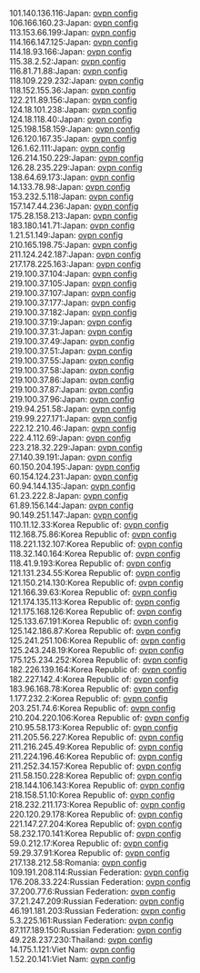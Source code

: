 101.140.136.116:Japan: [ovpn config](vpn/101_140_136_116.ovpn)  
106.166.160.23:Japan: [ovpn config](vpn/106_166_160_23.ovpn)  
113.153.66.199:Japan: [ovpn config](vpn/113_153_66_199.ovpn)  
114.166.147.125:Japan: [ovpn config](vpn/114_166_147_125.ovpn)  
114.18.93.166:Japan: [ovpn config](vpn/114_18_93_166.ovpn)  
115.38.2.52:Japan: [ovpn config](vpn/115_38_2_52.ovpn)  
116.81.71.88:Japan: [ovpn config](vpn/116_81_71_88.ovpn)  
118.109.229.232:Japan: [ovpn config](vpn/118_109_229_232.ovpn)  
118.152.155.36:Japan: [ovpn config](vpn/118_152_155_36.ovpn)  
122.211.89.156:Japan: [ovpn config](vpn/122_211_89_156.ovpn)  
124.18.101.238:Japan: [ovpn config](vpn/124_18_101_238.ovpn)  
124.18.118.40:Japan: [ovpn config](vpn/124_18_118_40.ovpn)  
125.198.158.159:Japan: [ovpn config](vpn/125_198_158_159.ovpn)  
126.120.167.35:Japan: [ovpn config](vpn/126_120_167_35.ovpn)  
126.1.62.111:Japan: [ovpn config](vpn/126_1_62_111.ovpn)  
126.214.150.229:Japan: [ovpn config](vpn/126_214_150_229.ovpn)  
126.28.235.229:Japan: [ovpn config](vpn/126_28_235_229.ovpn)  
138.64.69.173:Japan: [ovpn config](vpn/138_64_69_173.ovpn)  
14.133.78.98:Japan: [ovpn config](vpn/14_133_78_98.ovpn)  
153.232.5.118:Japan: [ovpn config](vpn/153_232_5_118.ovpn)  
157.147.44.236:Japan: [ovpn config](vpn/157_147_44_236.ovpn)  
175.28.158.213:Japan: [ovpn config](vpn/175_28_158_213.ovpn)  
183.180.141.71:Japan: [ovpn config](vpn/183_180_141_71.ovpn)  
1.21.51.149:Japan: [ovpn config](vpn/1_21_51_149.ovpn)  
210.165.198.75:Japan: [ovpn config](vpn/210_165_198_75.ovpn)  
211.124.242.187:Japan: [ovpn config](vpn/211_124_242_187.ovpn)  
217.178.225.163:Japan: [ovpn config](vpn/217_178_225_163.ovpn)  
219.100.37.104:Japan: [ovpn config](vpn/219_100_37_104.ovpn)  
219.100.37.105:Japan: [ovpn config](vpn/219_100_37_105.ovpn)  
219.100.37.107:Japan: [ovpn config](vpn/219_100_37_107.ovpn)  
219.100.37.177:Japan: [ovpn config](vpn/219_100_37_177.ovpn)  
219.100.37.182:Japan: [ovpn config](vpn/219_100_37_182.ovpn)  
219.100.37.19:Japan: [ovpn config](vpn/219_100_37_19.ovpn)  
219.100.37.31:Japan: [ovpn config](vpn/219_100_37_31.ovpn)  
219.100.37.49:Japan: [ovpn config](vpn/219_100_37_49.ovpn)  
219.100.37.51:Japan: [ovpn config](vpn/219_100_37_51.ovpn)  
219.100.37.55:Japan: [ovpn config](vpn/219_100_37_55.ovpn)  
219.100.37.58:Japan: [ovpn config](vpn/219_100_37_58.ovpn)  
219.100.37.86:Japan: [ovpn config](vpn/219_100_37_86.ovpn)  
219.100.37.87:Japan: [ovpn config](vpn/219_100_37_87.ovpn)  
219.100.37.96:Japan: [ovpn config](vpn/219_100_37_96.ovpn)  
219.94.251.58:Japan: [ovpn config](vpn/219_94_251_58.ovpn)  
219.99.227.171:Japan: [ovpn config](vpn/219_99_227_171.ovpn)  
222.12.210.46:Japan: [ovpn config](vpn/222_12_210_46.ovpn)  
222.4.112.69:Japan: [ovpn config](vpn/222_4_112_69.ovpn)  
223.218.32.229:Japan: [ovpn config](vpn/223_218_32_229.ovpn)  
27.140.39.191:Japan: [ovpn config](vpn/27_140_39_191.ovpn)  
60.150.204.195:Japan: [ovpn config](vpn/60_150_204_195.ovpn)  
60.154.124.231:Japan: [ovpn config](vpn/60_154_124_231.ovpn)  
60.94.144.135:Japan: [ovpn config](vpn/60_94_144_135.ovpn)  
61.23.222.8:Japan: [ovpn config](vpn/61_23_222_8.ovpn)  
61.89.156.144:Japan: [ovpn config](vpn/61_89_156_144.ovpn)  
90.149.251.147:Japan: [ovpn config](vpn/90_149_251_147.ovpn)  
110.11.12.33:Korea Republic of: [ovpn config](vpn/110_11_12_33.ovpn)  
112.168.75.86:Korea Republic of: [ovpn config](vpn/112_168_75_86.ovpn)  
118.221.132.107:Korea Republic of: [ovpn config](vpn/118_221_132_107.ovpn)  
118.32.140.164:Korea Republic of: [ovpn config](vpn/118_32_140_164.ovpn)  
118.41.9.193:Korea Republic of: [ovpn config](vpn/118_41_9_193.ovpn)  
121.131.234.55:Korea Republic of: [ovpn config](vpn/121_131_234_55.ovpn)  
121.150.214.130:Korea Republic of: [ovpn config](vpn/121_150_214_130.ovpn)  
121.166.39.63:Korea Republic of: [ovpn config](vpn/121_166_39_63.ovpn)  
121.174.135.113:Korea Republic of: [ovpn config](vpn/121_174_135_113.ovpn)  
121.175.168.126:Korea Republic of: [ovpn config](vpn/121_175_168_126.ovpn)  
125.133.67.191:Korea Republic of: [ovpn config](vpn/125_133_67_191.ovpn)  
125.142.186.87:Korea Republic of: [ovpn config](vpn/125_142_186_87.ovpn)  
125.241.251.106:Korea Republic of: [ovpn config](vpn/125_241_251_106.ovpn)  
125.243.248.19:Korea Republic of: [ovpn config](vpn/125_243_248_19.ovpn)  
175.125.234.252:Korea Republic of: [ovpn config](vpn/175_125_234_252.ovpn)  
182.226.139.164:Korea Republic of: [ovpn config](vpn/182_226_139_164.ovpn)  
182.227.142.4:Korea Republic of: [ovpn config](vpn/182_227_142_4.ovpn)  
183.96.168.78:Korea Republic of: [ovpn config](vpn/183_96_168_78.ovpn)  
1.177.232.2:Korea Republic of: [ovpn config](vpn/1_177_232_2.ovpn)  
203.251.74.6:Korea Republic of: [ovpn config](vpn/203_251_74_6.ovpn)  
210.204.220.106:Korea Republic of: [ovpn config](vpn/210_204_220_106.ovpn)  
210.95.58.173:Korea Republic of: [ovpn config](vpn/210_95_58_173.ovpn)  
211.205.56.227:Korea Republic of: [ovpn config](vpn/211_205_56_227.ovpn)  
211.216.245.49:Korea Republic of: [ovpn config](vpn/211_216_245_49.ovpn)  
211.224.196.46:Korea Republic of: [ovpn config](vpn/211_224_196_46.ovpn)  
211.252.34.157:Korea Republic of: [ovpn config](vpn/211_252_34_157.ovpn)  
211.58.150.228:Korea Republic of: [ovpn config](vpn/211_58_150_228.ovpn)  
218.144.106.143:Korea Republic of: [ovpn config](vpn/218_144_106_143.ovpn)  
218.158.51.10:Korea Republic of: [ovpn config](vpn/218_158_51_10.ovpn)  
218.232.211.173:Korea Republic of: [ovpn config](vpn/218_232_211_173.ovpn)  
220.120.29.178:Korea Republic of: [ovpn config](vpn/220_120_29_178.ovpn)  
221.147.27.204:Korea Republic of: [ovpn config](vpn/221_147_27_204.ovpn)  
58.232.170.141:Korea Republic of: [ovpn config](vpn/58_232_170_141.ovpn)  
59.0.212.17:Korea Republic of: [ovpn config](vpn/59_0_212_17.ovpn)  
59.29.37.91:Korea Republic of: [ovpn config](vpn/59_29_37_91.ovpn)  
217.138.212.58:Romania: [ovpn config](vpn/217_138_212_58.ovpn)  
109.191.208.114:Russian Federation: [ovpn config](vpn/109_191_208_114.ovpn)  
176.208.33.224:Russian Federation: [ovpn config](vpn/176_208_33_224.ovpn)  
37.200.77.6:Russian Federation: [ovpn config](vpn/37_200_77_6.ovpn)  
37.21.247.209:Russian Federation: [ovpn config](vpn/37_21_247_209.ovpn)  
46.191.181.203:Russian Federation: [ovpn config](vpn/46_191_181_203.ovpn)  
5.3.225.161:Russian Federation: [ovpn config](vpn/5_3_225_161.ovpn)  
87.117.189.150:Russian Federation: [ovpn config](vpn/87_117_189_150.ovpn)  
49.228.237.230:Thailand: [ovpn config](vpn/49_228_237_230.ovpn)  
14.175.1.121:Viet Nam: [ovpn config](vpn/14_175_1_121.ovpn)  
1.52.20.141:Viet Nam: [ovpn config](vpn/1_52_20_141.ovpn)  
